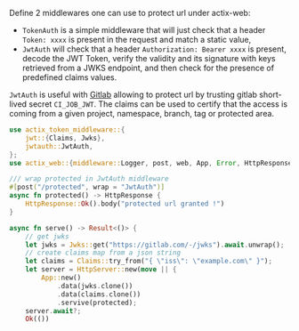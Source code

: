 Define 2 middlewares one can use to protect url under actix-web:

- `TokenAuth` is a simple middleware that will just check that a header `Token: xxxx` is present in the request and
  match a static value,
- `JwtAuth` will check that a header `Authorization: Bearer xxxx` is present, decode the JWT Token, verify the
  validity and its signature with keys retrieved from a JWKS endpoint, and then check for the presence of
  predefined claims values.

`JwtAuth` is useful with [Gitlab](https://docs.gitlab.com/ee/ci/secrets/) allowing to protect url by trusting
gitlab short-lived secret `CI_JOB_JWT`. The claims can be used to certify that the access is coming from a given
project, namespace, branch, tag or protected area.


```rust
use actix_token_middleware::{
	jwt::{Claims, Jwks},
	jwtauth::JwtAuth,
};
use actix_web::{middleware::Logger, post, web, App, Error, HttpResponse, HttpServer};

/// wrap protected in JwtAuth middleware
#[post("/protected", wrap = "JwtAuth")]
async fn protected() -> HttpResponse {
	HttpResponse::Ok().body("protected url granted !")
}

async fn serve() -> Result<()> {
    // get jwks
    let jwks = Jwks::get("https://gitlab.com/-/jwks").await.unwrap();
    // create claims map from a json string
    let claims = Claims::try_from("{ \"iss\": \"example.com\" }");
    let server = HttpServer::new(move || {
    	App::new()
    		.data(jwks.clone())
    		.data(claims.clone())
    		.servive(protected);
	server.await?;
	Ok(())
```
